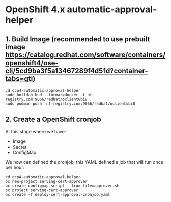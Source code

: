 # OpenShift 4.x automatic-approval-helper
## 1. Build Image (recommended to use prebuilt image https://catalog.redhat.com/software/containers/openshift4/ose-cli/5cd9ba3f5a13467289f4d51d?container-tabs=gti)

```
cd ocp4-automatic-approval-helper
sudo buildah bud --format=docker -t nf-registry.com:9066/redhat/oclientubi8 .
sudo podman push  nf-registry.com:9066/redhat/oclientubi8

```

## 2. Create a OpenShift cronjob

At this stage where we have:
* Image
* Secret
* ConfigMap

We now can defined the cronjob, this YAML defined a job that will run once per hour:

```
cd ocp4-automatic-approval-helper
oc new-project serving-cert-approver
oc create configmap script --from-file=approver.sh
oc project serving-cert-approver
oc create -f deploy-cert-approval-cronjob.yaml
```

